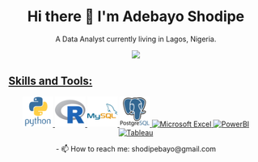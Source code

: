 <h1 align='center'>
  Hi there 👋 I'm Adebayo Shodipe
</h1>
<!--
**bayoshodipe/bayoshodipe** is a ✨ _special_ ✨ repository because its `README.md` (this file) appears on your GitHub profile.
--->
<p align='center'>
  A Data Analyst currently living in Lagos, Nigeria. 
</p>

<p align='center'>
<a href="https://www.linkedin.com/in/adebayo-shodipe/">
    <img src="https://img.shields.io/badge/linkedin-%230077B5.svg?&style=for-the-badge&logo=linkedin&logoColor=white" />

</p>

## Skills and Tools: <div>
<p align="center">
  <a href="https://www.python.org/" target="_blank" rel="noreferrer"> <img src="https://github.com/devicons/devicon/blob/master/icons/python/python-original-wordmark.svg" title="Python" alt="Python" width="60" height="60"/> </a> 
  <a href="https://www.r-project.org/" target="_blank" rel="noreferrer"> <img src="https://github.com/devicons/devicon/blob/master/icons/r/r-original.svg" title="R" alt="R" width="60" height="60"/> </a> 
<a href="https://www.mysql.com/" target="_blank" rel="noreferrer"> <img src="https://github.com/devicons/devicon/blob/master/icons/mysql/mysql-original-wordmark.svg" title="MySQL"  alt="MySQL" width="60" height="60"/> </a>
  <a href="https://www.postgresql.org/" target="_blank" rel="noreferrer"> <img src="https://github.com/devicons/devicon/blob/master/icons/postgresql/postgresql-original-wordmark.svg" title="PostgreSQL" alt="PostgreSQL" width="60" height="60"/> </a> 
<a href="https://www.microsoft.com/en-us/download/details.aspx?id=58494" target="_blank" rel="noreferrer"> <img src="https://github.com/bayoshodipe/bayoshodipe/assets/8863358/87c2ae33-e5ed-4195-92b3-7ebf499d89eb" title="Microsoft Excel" alt="Microsoft Excel" width="60" height="60"/> </a>
<a href="https://www.microsoft.com/en-us/download/details.aspx?id=58494" target="_blank" rel="noreferrer"> <img src="https://github.com/microsoft/PowerBI-Icons/blob/main/PNG/Desktop.png" title="PowerBI" alt="PowerBI" width="60" height="60"/> </a>
<a href="https://www.tableau.com/" target="_blank" rel="noreferrer"> <img src="https://github.com/bayoshodipe/bayoshodipe/assets/8863358/cadac177-4d15-48f7-baf2-6ee828e1d667" title="Tableau" alt="Tableau" width="60" height="60"/> </a> 
</p>
</div>
<p align="center">
- 📫 How to reach me: shodipebayo@gmail.com
</p>


